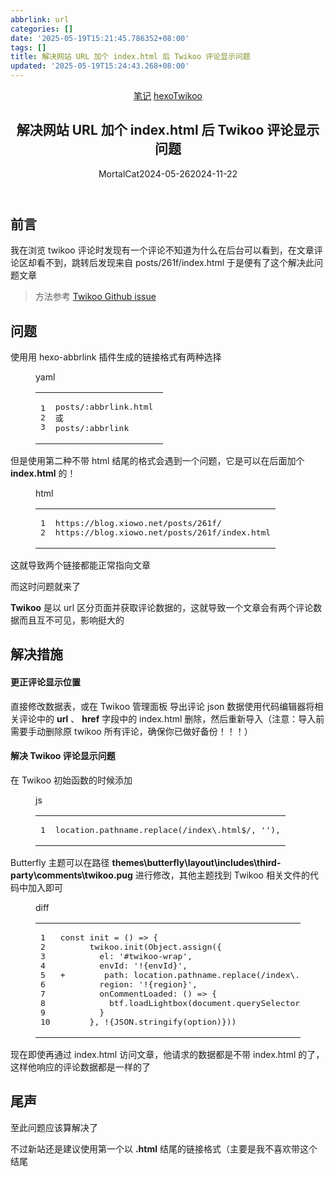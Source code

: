```yaml
---
abbrlink: url
categories: []
date: '2025-05-19T15:21:45.786352+08:00'
tags: []
title: 解决网站 URL 加个 index.html 后 Twikoo 评论显示问题
updated: '2025-05-19T15:24:43.268+08:00'
---
```

<article class="post-content" id="article-container" itemscope="" itemtype="https://blog.xiowo.net/posts/81160ed8/"><header><a class="post-meta-categories" href="/categories/%E7%AC%94%E8%AE%B0/" itemprop="url" data-pjax-state="">笔记</a><pangu> </pangu><a href="/tags/hexo/" tabindex="-1" itemprop="url" data-pjax-state="">hexo</a><a href="/tags/Twikoo/" tabindex="-1" itemprop="url" data-pjax-state="">Twikoo</a><h1 id="CrawlerTitle" itemprop="name headline">解决网站 URL 加个 index.html 后 Twikoo 评论显示问题</h1><span itemprop="author" itemscope="" itemtype="http://schema.org/Person">MortalCat</span><time itemprop="dateCreated datePublished" datetime="2024-05-26T05:44:00.000Z" title="发表于 2024-05-26 13:44:00">2024-05-26</time><time itemprop="dateCreated datePublished" datetime="2024-11-22T09:37:07.977Z" title="更新于 2024-11-22 17:37:07">2024-11-22</time></header><h2 id="前言"><a href="#前言" class="headerlink" title="前言" data-pjax-state=""></a>前言</h2><p>我在浏览 twikoo 评论时发现有一个评论不知道为什么在后台可以看到，在文章评论区却看不到，跳转后发现来自 posts/261f/index.html 于是便有了这个解决此问题文章</p><blockquote><p>方法参考 <a href="/go?cat=aHR0cHM6Ly9naXRodWIuY29tL3R3aWtvb2pzL3R3aWtvby9pc3N1ZXMvNjA4" rel="external nofollow noopener noreferrer" target="_blank">Twikoo Github issue</a></p></blockquote><h2 id="问题"><a href="#问题" class="headerlink" title="问题" data-pjax-state=""></a>问题</h2><p>使用用 hexo-abbrlink 插件生成的链接格式有两种选择</p><figure class="highlight yaml"><div class="highlight-tools "><i class="anzhiyufont anzhiyu-icon-angle-down expand ${highlightShrinkClass}"></i><div class="code-lang">yaml</div><div class="copy-notice"></div><i class="anzhiyufont anzhiyu-icon-paste copy-button"></i></div><table><tbody><tr><td class="gutter"><pre><span class="line">1</span><br><span class="line">2</span><br><span class="line">3</span><br></pre></td><td class="code"><pre><span class="line"><span class="string">posts/:abbrlink.html</span> </span><br><span class="line"><span class="string">或</span></span><br><span class="line"><span class="string">posts/:abbrlink</span></span><br></pre></td></tr></tbody></table></figure><p>但是使用第二种不带 html 结尾的格式会遇到一个问题，它是可以在后面加个 <strong>index.html</strong> 的！</p><figure class="highlight html"><div class="highlight-tools "><i class="anzhiyufont anzhiyu-icon-angle-down expand ${highlightShrinkClass}"></i><div class="code-lang">html</div><div class="copy-notice"></div><i class="anzhiyufont anzhiyu-icon-paste copy-button"></i></div><table><tbody><tr><td class="gutter"><pre><span class="line">1</span><br><span class="line">2</span><br></pre></td><td class="code"><pre><span class="line">https://blog.xiowo.net/posts/261f/</span><br><span class="line">https://blog.xiowo.net/posts/261f/index.html</span><br></pre></td></tr></tbody></table></figure><p>这就导致两个链接都能正常指向文章</p><p>而这时问题就来了</p><p><strong>Twikoo</strong> 是以 url 区分页面并获取评论数据的，这就导致一个文章会有两个评论数据而且互不可见，影响挺大的</p><h2 id="解决措施"><a href="#解决措施" class="headerlink" title="解决措施" data-pjax-state=""></a>解决措施</h2><h4 id="更正评论显示位置"><a href="#更正评论显示位置" class="headerlink" title="更正评论显示位置" data-pjax-state=""></a>更正评论显示位置</h4><p>直接修改数据表，或在 Twikoo 管理面板 导出评论 json 数据使用代码编辑器将相关评论中的 <strong>url</strong> 、 <strong>href</strong> 字段中的 index.html 删除，然后重新导入（注意：导入前需要手动删除原 twikoo 所有评论，确保你已做好备份！！！）</p><h4 id="解决Twikoo-评论显示问题"><a href="#解决Twikoo-评论显示问题" class="headerlink" title="解决Twikoo 评论显示问题" data-pjax-state=""></a>解决 Twikoo 评论显示问题</h4><p>在 Twikoo 初始函数的时候添加</p><figure class="highlight js"><div class="highlight-tools "><i class="anzhiyufont anzhiyu-icon-angle-down expand ${highlightShrinkClass}"></i><div class="code-lang">js</div><div class="copy-notice"></div><i class="anzhiyufont anzhiyu-icon-paste copy-button"></i></div><table><tbody><tr><td class="gutter"><pre><span class="line">1</span><br></pre></td><td class="code"><pre><span class="line">location.<span class="property">pathname</span>.<span class="title function_">replace</span>(<span class="regexp">/index\.html$/</span>, <span class="string">''</span>),</span><br></pre></td></tr></tbody></table></figure><p>Butterfly 主题可以在路径 <strong>themes\butterfly\layout\includes\third-party\comments\twikoo.pug</strong> 进行修改，其他主题找到 Twikoo 相关文件的代码中加入即可</p><figure class="highlight diff"><div class="highlight-tools "><i class="anzhiyufont anzhiyu-icon-angle-down expand ${highlightShrinkClass}"></i><div class="code-lang">diff</div><div class="copy-notice"></div><i class="anzhiyufont anzhiyu-icon-paste copy-button"></i></div><table><tbody><tr><td class="gutter"><pre><span class="line">1</span><br><span class="line">2</span><br><span class="line">3</span><br><span class="line">4</span><br><span class="line">5</span><br><span class="line">6</span><br><span class="line">7</span><br><span class="line">8</span><br><span class="line">9</span><br><span class="line">10</span><br></pre></td><td class="code"><pre><span class="line">const init = () => {</span><br><span class="line">      twikoo.init(Object.assign({</span><br><span class="line">        el: '#twikoo-wrap',</span><br><span class="line">        envId: '!{envId}',</span><br><span class="line"><span class="addition">+        path: location.pathname.replace(/index\.html$/, ''),</span></span><br><span class="line">        region: '!{region}',</span><br><span class="line">        onCommentLoaded: () => {</span><br><span class="line">          btf.loadLightbox(document.querySelectorAll('#twikoo .tk-content img:not(.tk-owo-emotion)'))</span><br><span class="line">        }</span><br><span class="line">      }, !{JSON.stringify(option)}))</span><br></pre></td></tr></tbody></table></figure><p>现在即使再通过 index.html 访问文章，他请求的数据都是不带 index.html 的了，这样他响应的评论数据都是一样的了</p><h2 id="尾声"><a href="#尾声" class="headerlink" title="尾声" data-pjax-state=""></a>尾声</h2><p>至此问题应该算解决了</p><p>不过新站还是建议使用第一个以 <strong>.html</strong> 结尾的链接格式（主要是我不喜欢带这个结尾</p></article>
